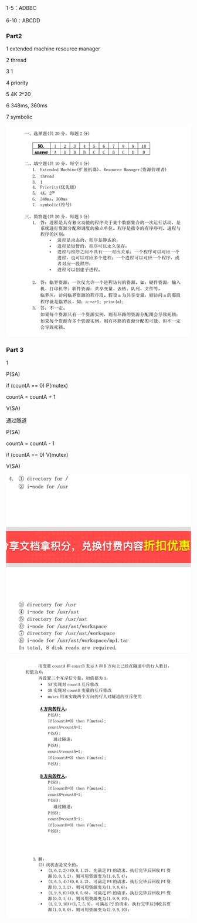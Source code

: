 1-5：ADBBC

6-10：ABCDD



### Part2

1 extended machine resource manager

2 thread

3 1

4 priority

5 4K 2^20

6 348ms, 360ms

7 symbolic

![](答案.assets/image-20220623100006067.png)

### Part 3

1 



P(SA)

if (countA == 0) P(mutex)

countA = countA + 1

V(SA)

通过隧道

P(SA)

countA = countA - 1

if (countA == 0) V(mutex)

V(SA)



![image-20220623161219300](答案.assets/image-20220623162506041.png)

![image-20220623145715370](答案.assets/image-20220623145715370.png)